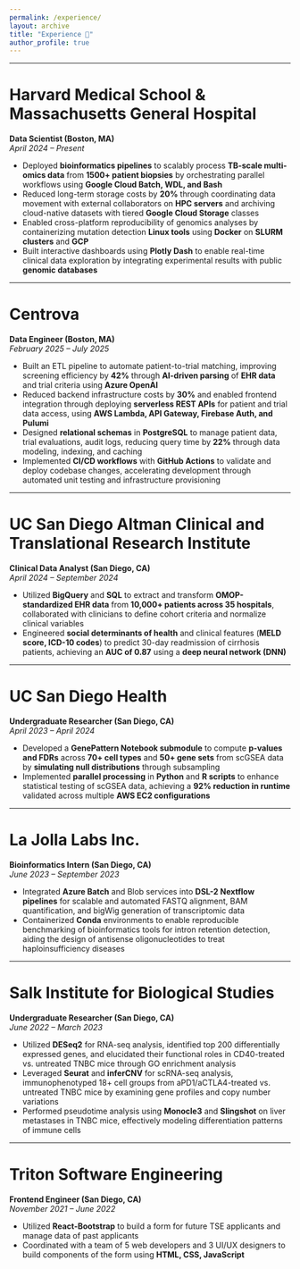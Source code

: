 ```yaml
---
permalink: /experience/
layout: archive
title: "Experience 💼"
author_profile: true
---
```


---

Harvard Medical School & Massachusetts General Hospital  
======
**Data Scientist (Boston, MA)**  
_April 2024 – Present_  
- Deployed **bioinformatics pipelines** to scalably process **TB-scale multi-omics data** from **1500+ patient biopsies** by orchestrating parallel workflows using **Google Cloud Batch, WDL, and Bash**
- Reduced long-term storage costs by **20%** through coordinating data movement with external collaborators on **HPC servers** and archiving cloud-native datasets with tiered **Google Cloud Storage** classes
- Enabled cross-platform reproducibility of genomics analyses by containerizing mutation detection **Linux tools** using **Docker** on **SLURM clusters** and **GCP**
- Built interactive dashboards using **Plotly Dash** to enable real-time clinical data exploration by integrating experimental results with public **genomic databases**

---

Centrova
======
**Data Engineer (Boston, MA)**  
_February 2025 – July 2025_  
- Built an ETL pipeline to automate patient-to-trial matching, improving screening efficiency by **42%** through **AI-driven parsing** of **EHR data** and trial criteria using **Azure OpenAI**
- Reduced backend infrastructure costs by **30%** and enabled frontend integration through deploying **serverless REST APIs** for patient and trial data access, using **AWS Lambda, API Gateway, Firebase Auth, and Pulumi**
- Designed **relational schemas** in **PostgreSQL** to manage patient data, trial evaluations, audit logs, reducing query time by **22%** through data modeling, indexing, and caching
- Implemented **CI/CD workflows** with **GitHub Actions** to validate and deploy codebase changes, accelerating development through automated unit testing and infrastructure provisioning

---

UC San Diego Altman Clinical and Translational Research Institute  
======
**Clinical Data Analyst (San Diego, CA)**  
_April 2024 – September 2024_  
- Utilized **BigQuery** and **SQL** to extract and transform **OMOP-standardized EHR data** from **10,000+ patients across 35 hospitals**, collaborated with clinicians to define cohort criteria and normalize clinical variables
- Engineered **social determinants of health** and clinical features (**MELD score, ICD-10 codes**) to predict 30-day readmission of cirrhosis patients, achieving an **AUC of 0.87** using a **deep neural network (DNN)**

---

UC San Diego Health  
======
**Undergraduate Researcher (San Diego, CA)**  
_April 2023 – April 2024_  
- Developed a **GenePattern Notebook submodule** to compute **p-values and FDRs** across **70+ cell types** and **50+ gene sets** from scGSEA data by **simulating null distributions** through subsampling  
- Implemented **parallel processing** in **Python** and **R scripts** to enhance statistical testing of scGSEA data, achieving a **92% reduction in runtime** validated across multiple **AWS EC2 configurations**  

---

La Jolla Labs Inc.  
======
**Bioinformatics Intern (San Diego, CA)**  
_June 2023 – September 2023_  
- Integrated **Azure Batch** and Blob services into **DSL-2 Nextflow pipelines** for scalable and automated FASTQ alignment, BAM quantification, and bigWig generation of transcriptomic data  
- Containerized **Conda** environments to enable reproducible benchmarking of bioinformatics tools for intron retention detection, aiding the design of antisense oligonucleotides to treat haploinsufficiency diseases  

---

Salk Institute for Biological Studies
======
**Undergraduate Researcher (San Diego, CA)**  
_June 2022 – March 2023_  
- Utilized **DESeq2** for RNA-seq analysis, identified top 200 differentially expressed genes, and elucidated their functional roles in CD40-treated vs. untreated TNBC mice through GO enrichment analysis  
- Leveraged **Seurat** and **inferCNV** for scRNA-seq analysis, immunophenotyped 18+ cell groups from aPD1/aCTLA4-treated vs. untreated TNBC mice by examining gene profiles and copy number variations  
- Performed pseudotime analysis using **Monocle3** and **Slingshot** on liver metastases in TNBC mice, effectively modeling differentiation patterns of immune cells  

---

Triton Software Engineering
======
**Frontend Engineer (San Diego, CA)**  
_November 2021 – June 2022_  
- Utilized **React-Bootstrap** to build a form for future TSE applicants and manage data of past applicants  
- Coordinated with a team of 5 web developers and 3 UI/UX designers to build components of the form using **HTML, CSS, JavaScript**
